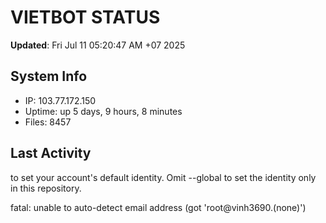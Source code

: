 # VIETBOT STATUS
**Updated**: Fri Jul 11 05:20:47 AM +07 2025

## System Info
- IP: 103.77.172.150
- Uptime: up 5 days, 9 hours, 8 minutes
- Files: 8457

## Last Activity

to set your account's default identity.
Omit --global to set the identity only in this repository.

fatal: unable to auto-detect email address (got 'root@vinh3690.(none)')
